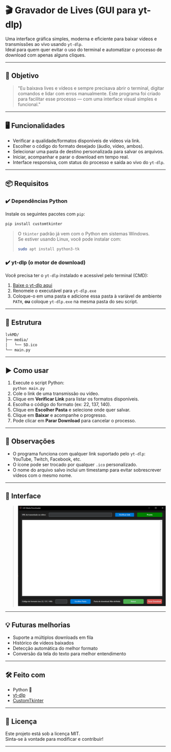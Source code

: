 # 🎬 Gravador de Lives (GUI para yt-dlp)

Uma interface gráfica simples, moderna e eficiente para baixar vídeos e transmissões ao vivo usando `yt-dlp`.  
Ideal para quem quer evitar o uso do terminal e automatizar o processo de download com apenas alguns cliques.

---

## 🚀 Objetivo

> "Eu baixava lives e vídeos e sempre precisava abrir o terminal, digitar comandos e lidar com erros manualmente. Este programa foi criado para facilitar esse processo — com uma interface visual simples e funcional."

---

## 🖥️ Funcionalidades

- Verificar a qualidade/formatos disponíveis de vídeos via link.
- Escolher o código do formato desejado (áudio, vídeo, ambos).
- Selecionar uma pasta de destino personalizada para salvar os arquivos.
- Iniciar, acompanhar e parar o download em tempo real.
- Interface responsiva, com status do processo e saída ao vivo do `yt-dlp`.

---

## 📦 Requisitos

### ✔️ Dependências Python

Instale os seguintes pacotes com `pip`:

```bash
pip install customtkinter
```

> O `tkinter` padrão já vem com o Python em sistemas Windows.  
> Se estiver usando Linux, você pode instalar com:
> ```bash
> sudo apt install python3-tk
> ```

### ✔️ yt-dlp (o motor de download)

Você precisa ter o `yt-dlp` instalado e acessível pelo terminal (CMD):

1. [Baixe o yt-dlp aqui](https://github.com/yt-dlp/yt-dlp/releases/latest)
2. Renomeie o executável para `yt-dlp.exe`
3. Coloque-o em uma pasta e adicione essa pasta à variável de ambiente `PATH`, **ou** coloque `yt-dlp.exe` na mesma pasta do seu script.

---

## 📁 Estrutura

```
lvkMD/
├── media/
│   └── 5D.ico
└── main.py

```

---

## ▶️ Como usar

1. Execute o script Python:  
   `python main.py`
2. Cole o link de uma transmissão ou vídeo.
3. Clique em **Verificar Link** para listar os formatos disponíveis.
4. Escolha o código do formato (ex: 22, 137, 140).
5. Clique em **Escolher Pasta** e selecione onde quer salvar.
6. Clique em **Baixar** e acompanhe o progresso.
7. Pode clicar em **Parar Download** para cancelar o processo.

---

## 📌 Observações

- O programa funciona com qualquer link suportado pelo `yt-dlp`: YouTube, Twitch, Facebook, etc.
- O ícone pode ser trocado por qualquer `.ico` personalizado.
- O nome do arquivo salvo inclui um timestamp para evitar sobrescrever vídeos com o mesmo nome. 

---

## 📸 Interface

> ![Um print da tela do programa](media/Tela.png)

---

## 💡 Futuras melhorias

- Suporte a múltiplos downloads em fila
- Histórico de vídeos baixados
- Detecção automática do melhor formato
- Conversão da tela do texto para melhor entendimento

---

## 🛠️ Feito com

- Python 🐍
- [yt-dlp](https://github.com/yt-dlp/yt-dlp)
- [CustomTkinter](https://github.com/TomSchimansky/CustomTkinter)

---

## 📄 Licença

Este projeto está sob a licença MIT.  
Sinta-se à vontade para modificar e contribuir!

---
